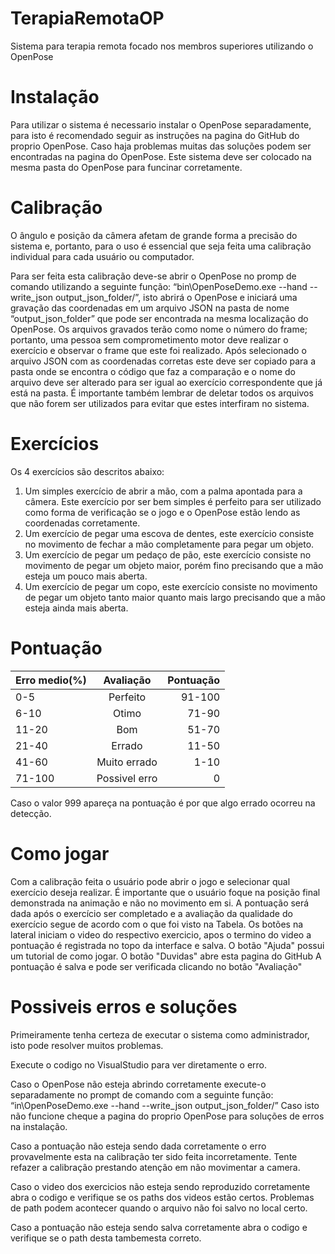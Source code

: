 # TerapiaRemotaOP
Sistema para terapia remota focado nos membros superiores utilizando o OpenPose

# Instalação
Para utilizar o sistema é necessario instalar o OpenPose separadamente, para isto é recomendado seguir as instruções na pagina do GitHub do proprio OpenPose.
Caso haja problemas muitas das soluções podem ser encontradas na pagina do OpenPose.
Este sistema deve ser colocado na mesma pasta do OpenPose para funcinar corretamente.

# Calibração
O ângulo e posição da câmera afetam de grande forma a precisão do sistema e, portanto, para o uso é essencial que seja feita uma calibração individual para cada usuário ou computador.

Para ser feita esta calibração deve-se abrir o OpenPose no promp de comando utilizando a seguinte função: “bin\OpenPoseDemo.exe --hand --write_json output_json_folder/”, isto abrirá o OpenPose e iniciará uma gravação das coordenadas em um arquivo JSON na pasta de nome “output_json_folder” que pode ser encontrada na mesma localização do OpenPose. Os arquivos gravados terão como nome o número do frame; portanto, uma pessoa sem comprometimento motor deve realizar o exercício e observar o frame que este foi realizado. Após selecionado o arquivo JSON com as coordenadas corretas este deve ser copiado para a pasta onde se encontra o código que faz a comparação e o nome do arquivo deve ser alterado para ser igual ao exercício correspondente que já está na pasta. É importante também lembrar de deletar todos os arquivos que não forem ser utilizados para evitar que estes interfiram no sistema.

# Exercícios
Os 4 exercícios são descritos abaixo:
1.	Um simples exercício de abrir a mão, com a palma apontada para a câmera. Este exercício por ser bem simples é perfeito para ser utilizado como forma de verificação se o jogo e o OpenPose estão lendo as coordenadas corretamente.
2.	Um exercício de pegar uma escova de dentes, este exercício consiste no movimento de fechar a mão completamente para pegar um objeto.
3.	Um exercício de pegar um pedaço de pão, este exercício consiste no movimento de pegar um objeto maior, porém fino precisando que a mão esteja um pouco mais aberta.
4.	Um exercício de pegar um copo, este exercício consiste no movimento de pegar um objeto tanto maior quanto mais largo precisando que a mão esteja ainda mais aberta.

# Pontuação
| Erro medio(%) | Avaliação | Pontuação |
| :---          |     :---:      |          ---: |
| 0-5           | Perfeito       | 91-100        |
| 6-10          | Otimo          | 71-90         |
| 11-20         | Bom            | 51-70         |
| 21-40         | Errado         | 11-50         |
| 41-60         | Muito errado   | 1-10          |
| 71-100        | Possivel erro  | 0             |

Caso o valor 999 apareça na pontuação é por que algo errado ocorreu na detecção.
# Como jogar
Com a calibração feita o usuário pode abrir o jogo e selecionar qual exercício deseja realizar. É importante que o usuário foque na posição final demonstrada na animação e não no movimento em si. A pontuação será dada após o exercício ser completado e a avaliação da qualidade do exercício segue de acordo com o que foi visto na Tabela.
Os botões na lateral iniciam o video do respectivo exercicio, apos o termino do video a pontuação é registrada no topo da interface e salva.
O botão "Ajuda" possui um tutorial de como jogar.
O botão "Duvidas" abre esta pagina do GitHub
A pontuação é salva e pode ser verificada clicando no botão "Avaliação"

# Possiveis erros e soluções
Primeiramente tenha certeza de executar o sistema como administrador, isto pode resolver muitos problemas.

Execute o codigo no VisualStudio para ver diretamente o erro.

Caso o OpenPose não esteja abrindo corretamente execute-o separadamente no prompt de comando com a seguinte função: “in\OpenPoseDemo.exe --hand --write_json output_json_folder/”
Caso isto não funcione cheque a pagina do proprio OpenPose para soluções de erros na instalação.

Caso a pontuação não esteja sendo dada corretamente o erro provavelmente esta na calibração ter sido feita incorretamente. Tente refazer a calibração prestando atenção em não movimentar a camera.

Caso o video dos exercicios não esteja sendo reproduzido corretamente abra o codigo e verifique se os paths dos videos estão certos. Problemas de path podem acontecer quando o arquivo não foi salvo no local certo.

Caso a pontuação não esteja sendo salva corretamente abra o codigo e verifique se o path desta tambemesta correto.
